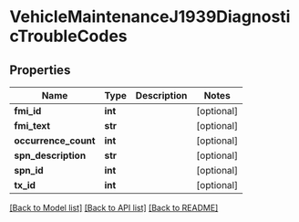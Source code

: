 # VehicleMaintenanceJ1939DiagnosticTroubleCodes

## Properties
Name | Type | Description | Notes
------------ | ------------- | ------------- | -------------
**fmi_id** | **int** |  | [optional] 
**fmi_text** | **str** |  | [optional] 
**occurrence_count** | **int** |  | [optional] 
**spn_description** | **str** |  | [optional] 
**spn_id** | **int** |  | [optional] 
**tx_id** | **int** |  | [optional] 

[[Back to Model list]](../README.md#documentation-for-models) [[Back to API list]](../README.md#documentation-for-api-endpoints) [[Back to README]](../README.md)


